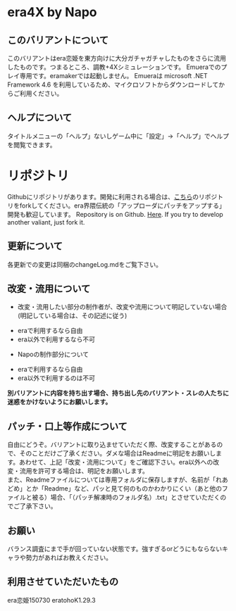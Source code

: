 ﻿era4X by Napo
====================

## このバリアントについて

このバリアントはera恋姫を東方向けに大分ガチャガチャしたものをさらに流用したものです。つまるところ、調教+4Xシミュレーションです。
Emueraでのプレイ専用です。eramakerでは起動しません。
Emueraは microsoft .NET Framework 4.6 を利用しているため、マイクロソフトからダウンロードしてからご利用ください。


## ヘルプについて

タイトルメニューの「ヘルプ」ないしゲーム中に「設定」→「ヘルプ」でヘルプを閲覧できます。

# リポジトリ

Githubにリポジトリがあります。開発に利用される場合は、[こちら](https://github.com/napo-sawada/era4X)のリポジトリをforkしてください。era界隈伝統の「アップローダにパッチをアップする」開発も歓迎しています。
Repository is on Github. [Here](https://github.com/napo-sawada/era4X). If you try to develop another valiant, just fork it.

## 更新について

各更新での変更は同梱のchangeLog.mdをご覧下さい。

## 改変・流用について

+ 改変・流用したい部分の制作者が、改変や流用について明記していない場合(明記している場合は、その記述に従う)
 - eraで利用するなら自由
 - era以外で利用するなら不可
+ Napoの制作部分について
 - eraで利用するなら自由
 - era以外で利用するのは不可

**別バリアントに内容を持ち出す場合、持ち出し先のバリアント・スレの人たちに迷惑をかけないようにお願いします。**

## パッチ・口上等作成について

自由にどうぞ。バリアントに取り込ませていただく際、改変することがあるので、そのことだけご了承ください。ダメな場合はReadmeに明記をお願いします。あわせて、上記「改変・流用について」をご確認下さい。era以外への改変・流用を許可する場合は、明記をお願いします。  
また、Readmeファイルについては専用フォルダに保存しますが、名前が「れあどめ」とか「Readme」など、パッと見て何のものかわかりにくい（あと他のファイルと被る）場合、「（パッチ解凍時のフォルダ名）.txt」とさせていただくのでご了承下さい。

## お願い
バランス調査にまで手が回っていない状態です。強すぎるorどうにもならないキャラや勢力があればお教えください。

## 利用させていただいたもの
era恋姫150730
eratohoK1.29.3
